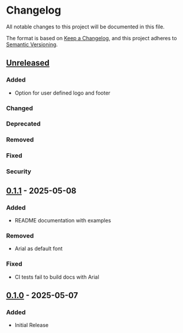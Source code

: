 # Changelog

All notable changes to this project will be documented in this file.

The format is based on [Keep a Changelog](https://keepachangelog.com/en/1.1.0/),
and this project adheres to [Semantic Versioning](https://semver.org/spec/v2.0.0.html).

<!-- ## [Unreleased]

### Added

### Changed

### Deprecated

### Removed

### Fixed

### Security -->

## [Unreleased]

### Added

- Option for user defined logo and footer

### Changed

### Deprecated

### Removed

### Fixed

### Security

## [0.1.1] - 2025-05-08

### Added

- README documentation with examples

### Removed

- Arial as default font

### Fixed

- CI tests fail to build docs with Arial

## [0.1.0] - 2025-05-07

### Added

- Initial Release

<!--
Below are the target URLs for each version
You can link version numbers (in level-2 headings)
to the corresponding tag on GitHub, or the diff
in comparison to the previous release
-->

[Unreleased]: https://github.com/nycrat/typst-ib-exam-template/compare/v0.1.1...HEAD
[0.1.1]: https://github.com/nycrat/typst-ib-exam-template/compare/v0.1.0..v0.1.1
[0.1.0]: https://github.com/nycrat/typst-ib-exam-template/releases/tag/v0.1.0
